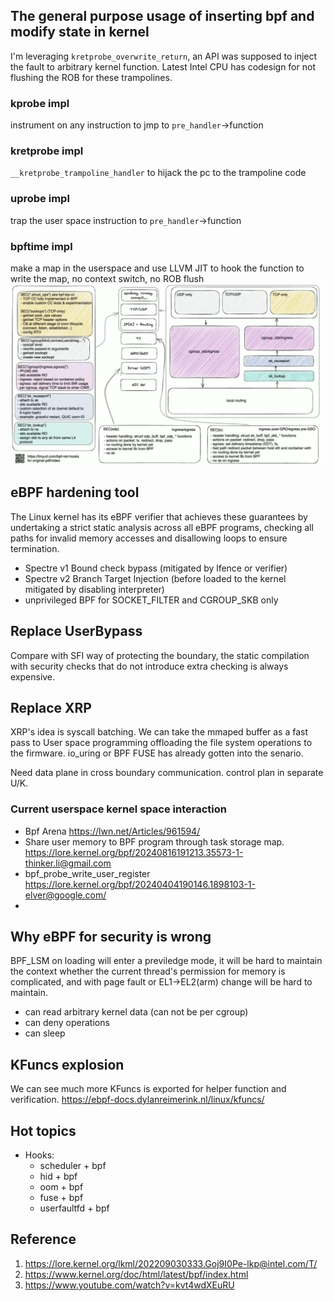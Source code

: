 ## The general purpose usage of inserting bpf and modify state in kernel
I'm leveraging `kretprobe_overwrite_return`, an API was supposed to inject the fault to arbitrary kernel function. Latest Intel CPU has codesign for not flushing the ROB for these trampolines.

### kprobe impl
instrument on any instruction to jmp to `pre_handler`->function
### kretprobe impl
`__kretprobe_trampoline_handler` to hijack the pc to the trampoline code
### uprobe impl
trap the user space instruction to `pre_handler`->function
### bpftime impl
make a map in the userspace and use LLVM JIT to hook the function to write the map, no context switch, no ROB flush
![bpftime](image-1.png)

## eBPF hardening tool
The Linux kernel has its eBPF verifier that achieves these guarantees by undertaking a strict static analysis across all eBPF programs, checking all paths for invalid memory accesses and disallowing loops to ensure termination.

- Spectre v1 Bound check bypass (mitigated by lfence or verifier)
- Spectre v2 Branch Target Injection (before loaded to the kernel mitigated by disabling interpreter)
- unprivileged BPF for SOCKET_FILTER and CGROUP_SKB only
## Replace UserBypass
Compare with SFI way of protecting the boundary, the static compilation with security checks that do not introduce extra checking is always expensive.

## Replace XRP
XRP's idea is syscall batching. We can take the mmaped buffer as a fast pass to User space programming offloading the file system operations to the firmware. io_uring or BPF FUSE has already gotten into the senario.

Need data plane in cross boundary communication. control plan in separate U/K.

### Current userspace kernel space interaction

- Bpf Arena https://lwn.net/Articles/961594/
- Share user memory to BPF program through task storage map. https://lore.kernel.org/bpf/20240816191213.35573-1-thinker.li@gmail.com
- bpf_probe_write_user_register https://lore.kernel.org/bpf/20240404190146.1898103-1-elver@google.com/
- 
## Why eBPF for security is wrong
BPF_LSM on loading will enter a previledge mode, it will be hard to maintain the context whether the current thread's permission for memory is complicated, and with page fault or EL1->EL2(arm) change will be hard to maintain.

- can read arbitrary kernel data (can not be per cgroup)
- can deny operations
- can sleep

## KFuncs explosion
We can see much more KFuncs is exported for helper function and verification. https://ebpf-docs.dylanreimerink.nl/linux/kfuncs/ 

## Hot topics
- Hooks:
  - scheduler + bpf
  - hid + bpf
  - oom + bpf
  - fuse + bpf
  - userfaultfd + bpf

## Reference
1. https://lore.kernel.org/lkml/202209030333.Goj9I0Pe-lkp@intel.com/T/
2. https://www.kernel.org/doc/html/latest/bpf/index.html
3. https://www.youtube.com/watch?v=kvt4wdXEuRU